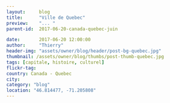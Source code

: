 ```yaml
---
layout:     blog
title:      "Ville de Quebec"
preview:    "... "
parent-id:  2017-06-20-canada-quebec-juin

date:       2017-06-20 12:00:00
author:     "Thierry"
header-img: "assets/owner/blog/header/post-bg-quebec.jpg"
thumbnail: /assets/owner/blog/thumbs/post-thumb-quebec.jpg
tags: [capitale, histoire, culturel]
flickr-tag: 
country: Canada - Quebec
city: 
category: "blog"
location: "46.814477, -71.205808"
---
```



